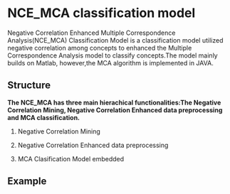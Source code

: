 NCE_MCA classification model
==================

Negative Correlation Enhanced Multiple Correspondence Analysis(NCE_MCA) Classification Model is a classification model utilized negative correlation among concepts to enhanced the Multiple Correspondence Analysis model to classify concepts.The model mainly builds on Matlab, however,the MCA algorithm is implemented in JAVA. 

Structure
--------
**The NCE_MCA has three main hierachical functionalities:The Negative Correlation Mining, Negative Correlation Enhanced data preprocessing and MCA classification.**

1.	Negative Correlation Mining
>
2.	Negative Correlation Enhanced data preprocessing

3.	MCA Clasification Model embedded

Example
--------


